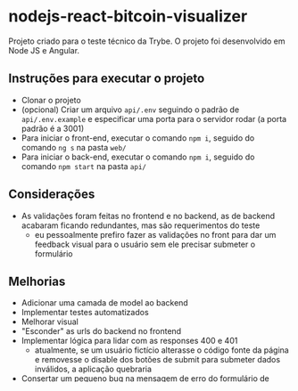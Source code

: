 # nodejs-react-bitcoin-visualizer

Projeto criado para o teste técnico da Trybe.
O projeto foi desenvolvido em Node JS e Angular.

## Instruções para executar o projeto
 - Clonar o projeto
 - (opcional) Criar um arquivo `api/.env` seguindo o padrão de `api/.env.example` e especificar uma porta para o servidor rodar (a porta padrão é a 3001)
 - Para iniciar o front-end, executar o comando `npm i`, seguido do comando `ng s` na pasta `web/`
 - Para iniciar o back-end, executar o comando `npm i`, seguido do comando `npm start` na pasta `api/`

## Considerações
 - As validações foram feitas no frontend e no backend, as de backend acabaram ficando redundantes, mas são requerimentos do teste
	- eu pessoalmente prefiro fazer as validações no front para dar um feedback visual para o usuário sem ele precisar submeter o formulário

## Melhorias
 - Adicionar uma camada de model ao backend
 - Implementar testes automatizados
 - Melhorar visual
 - "Esconder" as urls do backend no frontend
 - Implementar lógica para lidar com as responses 400 e 401
	- atualmente, se um usuário fictício alterasse o código fonte da página e removesse o disable dos botões de submit para submeter dados inválidos, a aplicação quebraria
 - Consertar um pequeno bug na mensagem de erro do formulário de update das moedas



Estou à disposição para qualquer esclarecimento.